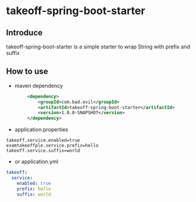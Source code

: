 # takeoff-spring-boot-starter

## Introduce
takeoff-spring-boot-starter is a simple starter to wrap String with prefix and suffix


## How to use

- maven dependency 

```xml
        <dependency>
            <groupId>com.bad.evil</groupId>
            <artifactId>takeoff-spring-boot-starter</artifactId>
            <version>1.0.0-SNAPSHOT</version>
        </dependency>
```

- application.properties
```properties
takeoff.service.enabled=true
examtakeoffple.service.prefix=hello
takeoff.service.suffix=world
```

- or application.yml
```yml
takeoff:
  service:
    enabled: true
    prefix: hello
    suffix: world
```